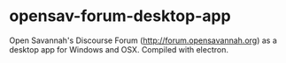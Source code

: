 # opensav-forum-desktop-app
Open Savannah's Discourse Forum (http://forum.opensavannah.org) as a desktop app for Windows and OSX. Compiled with electron.
